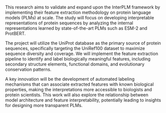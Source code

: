 

This research aims to validate and expand upon the InterPLM framework by implementing their feature extraction methodology on protein language models (PLMs) at scale. The study will focus on developing interpretable representations of protein sequences by analyzing the internal representations learned by state-of-the-art PLMs such as ESM-2 and ProtBERT.

The project will utilize the UniProt database as the primary source of protein sequences, specifically targeting the UniRef100 dataset to maximize sequence diversity and coverage. We will implement the feature extraction pipeline to identify and label biologically meaningful features, including secondary structure elements, functional domains, and evolutionary conservation patterns.

A key innovation will be the development of automated labeling mechanisms that can associate extracted features with known biological properties, making the interpretations more accessible to biologists and protein scientists. This work will also explore the relationship between model architecture and feature interpretability, potentially leading to insights for designing more transparent PLMs.

